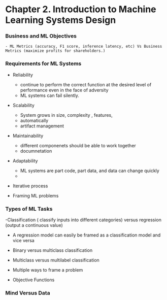 # Chapter 2. Introduction to Machine Learning Systems Design

### Business and ML Objectives

    - ML Metrics (accuracy, F1 score, inference latency, etc) Vs Business Metrics (maximize profits for shareholders.)

### Requirements for ML Systems

- Reliability
  - continue to perform the correct function at the desired level of performance even in the face of adversity
  - ML systems can fail silently.

- Scalability
  - System grows in size, complexity , features,
  - automatically
  - artifact management

- Maintainability
  - different componenets should be able to work together
  - documnetation

- Adaptability
  - ML systems are part code, part data, and data can change quickly
  -

- Iterative process

- Framing ML problems

### Types of ML Tasks

 -Classification ( classify inputs into different categories) versus regression (output a continuous value)

- A regression model can easily be framed as a classification model and vice versa

- Binary versus multiclass classification

- Multiclass versus multilabel classification

- Multiple ways to frame a problem

- Objective Functions

### Mind Versus Data

###

###

###

###

###

###

###

###

###

###

###

###

###

###

